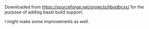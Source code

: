Downloaded from https://sourceforge.net/projects/libodbcxx/ for the purpose of adding bazel build support.

I might make some improvements as well.
